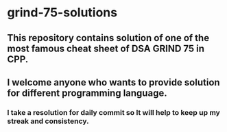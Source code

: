 # grind-75-solutions
## This repository contains solution of one of the most famous cheat sheet of DSA GRIND 75 in CPP. 
## I welcome anyone who wants to provide solution for different programming language. 
### I take a resolution for daily commit so It will help to keep up my streak and consistency. 
